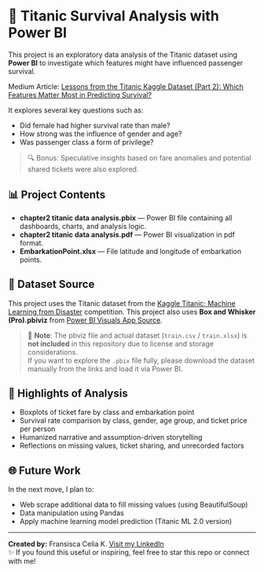 # 🚢 Titanic Survival Analysis with Power BI

This project is an exploratory data analysis of the Titanic dataset using **Power BI** to investigate which features might have influenced passenger survival.  

Medium Article: [Lessons from the Titanic Kaggle Dataset (Part 2): Which Features Matter Most in Predicting Survival?](https://medium.com/@fcel2510/lessons-from-the-titanic-kaggle-dataset-part-2-which-features-matter-most-in-predicting-survival-a4008154e290)

It explores several key questions such as:
- Did female had higher survival rate than male?
- How strong was the influence of gender and age?
- Was passenger class a form of privilege?

> 🔍 Bonus: Speculative insights based on fare anomalies and potential shared tickets were also explored.

## 📊 Project Contents

- **chapter2 titanic data analysis.pbix** — Power BI file containing all dashboards, charts, and analysis logic.
- **chapter2 titanic data analysis.pdf** — Power BI visualization in pdf format.
- **EmbarkationPoint.xlsx** — File latitude and longitude of embarkation points.

## 📁 Dataset Source

This project uses the Titanic dataset from the [Kaggle Titanic: Machine Learning from Disaster](https://www.kaggle.com/competitions/titanic) competition.
This project also uses **Box and Whisker (Pro).pbiviz** from [Power BI Visuals App Source](https://github.com/DataChant/PowerBI-Visuals-AppSource/tree/main/All%20Visuals/PBIVIZ).

> 📌 **Note**: The pbviz file and actual dataset (`train.csv` / `train.xlsx`) is **not included** in this repository due to license and storage considerations.  
If you want to explore the `.pbix` file fully, please download the dataset manually from the links and load it via Power BI.

## 🧠 Highlights of Analysis

- Boxplots of ticket fare by class and embarkation point
- Survival rate comparison by class, gender, age group, and ticket price per person
- Humanized narrative and assumption-driven storytelling
- Reflections on missing values, ticket sharing, and unrecorded factors

## 🌐 Future Work

In the next move, I plan to:
- Web scrape additional data to fill missing values (using BeautifulSoup)
- Data manipulation using Pandas
- Apply machine learning model prediction (Titanic ML 2.0 version)

---

**Created by:** Fransisca Celia K. [Visit my LinkedIn](https://www.linkedin.com/in/fransisca-celia/) <br>
✨ If you found this useful or inspiring, feel free to star this repo or connect with me!
